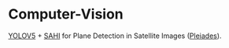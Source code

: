 # Computer-Vision
 [YOLOV5](https://github.com/ultralytics/yolov5) + [SAHI](https://github.com/obss/sahi) for Plane Detection in Satellite Images ([Pleiades](https://earth.esa.int/eogateway/missions/pleiades)).
